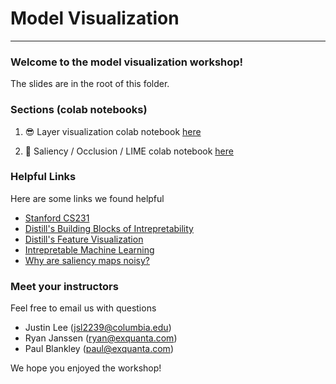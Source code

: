 # Model Visualization

---

### Welcome to the model visualization workshop! 


The slides are in the root of this folder.



### Sections (colab notebooks)

1. 😎 Layer visualization colab notebook [here](https://colab.research.google.com/drive/15ZY1pUJWdGCMYS-jjOLo6gKnZLNch5CQ)


2. 🤖 Saliency / Occlusion / LIME colab notebook [here](https://colab.research.google.com/drive/18-XCZ5JVrfvA4QyPjZETxDTqCR4iiifl)



### Helpful Links

Here are some links we found helpful

* [Stanford CS231](http://cs231n.github.io/understanding-cnn/)
* [Distill's Building Blocks of Intrepretability](https://distill.pub/2018/building-blocks/)
* [Distill's Feature Visualization](https://distill.pub/2017/feature-visualization/)
* [Intrepretable Machine Learning](https://christophm.github.io/interpretable-ml-book/cnn-features.html)
* [Why are saliency maps noisy?](https://arxiv.org/pdf/1902.04893.pdf)



### Meet your instructors


Feel free to email us with questions


* Justin Lee (jsl2239@columbia.edu)
* Ryan Janssen (ryan@exquanta.com)
* Paul Blankley (paul@exquanta.com)



We hope you enjoyed the workshop!

